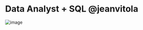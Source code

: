 #  Data Analyst + SQL  @jeanvitola

![image](https://user-images.githubusercontent.com/75003188/201504861-097c7396-ad2c-4261-a9b7-0e1d7f433b64.png)

